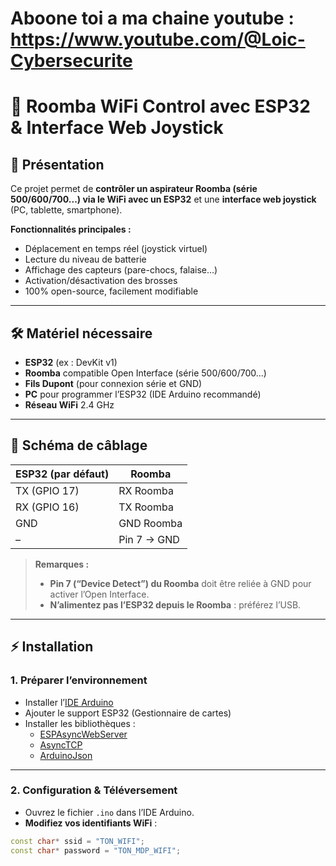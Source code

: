 # Aboone toi a ma chaine youtube : https://www.youtube.com/@Loic-Cybersecurite
# 🦾 Roomba WiFi Control avec ESP32 & Interface Web Joystick

## 🚀 Présentation

Ce projet permet de **contrôler un aspirateur Roomba (série 500/600/700...) via le WiFi avec un ESP32** et une **interface web joystick** (PC, tablette, smartphone).

**Fonctionnalités principales :**
- Déplacement en temps réel (joystick virtuel)
- Lecture du niveau de batterie
- Affichage des capteurs (pare-chocs, falaise…)
- Activation/désactivation des brosses
- 100% open-source, facilement modifiable

---

## 🛠️ Matériel nécessaire

- **ESP32** (ex : DevKit v1)
- **Roomba** compatible Open Interface (série 500/600/700...)
- **Fils Dupont** (pour connexion série et GND)
- **PC** pour programmer l’ESP32 (IDE Arduino recommandé)
- **Réseau WiFi** 2.4 GHz

---

## 📡 Schéma de câblage

| ESP32 (par défaut) | Roomba          |  
|--------------------|-----------------|  
| TX (GPIO 17)       | RX Roomba       |  
| RX (GPIO 16)       | TX Roomba       |  
| GND                | GND Roomba      |  
| –                  | Pin 7 → GND     |  

> **Remarques :**
> - **Pin 7 (“Device Detect”) du Roomba** doit être reliée à GND pour activer l’Open Interface.
> - **N’alimentez pas l’ESP32 depuis le Roomba** : préférez l’USB.

---

## ⚡️ Installation

### 1. Préparer l’environnement

- Installer l’[IDE Arduino](https://www.arduino.cc/en/software)
- Ajouter le support ESP32 (Gestionnaire de cartes)
- Installer les bibliothèques :
  - [ESPAsyncWebServer](https://github.com/me-no-dev/ESPAsyncWebServer)
  - [AsyncTCP](https://github.com/me-no-dev/AsyncTCP)
  - [ArduinoJson](https://github.com/bblanchon/ArduinoJson)

---

### 2. Configuration & Téléversement

- Ouvrez le fichier `.ino` dans l’IDE Arduino.
- **Modifiez vos identifiants WiFi** :

```cpp
const char* ssid = "TON_WIFI";
const char* password = "TON_MDP_WIFI";
